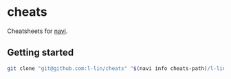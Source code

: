 # cheats

Cheatsheets for [navi](https://github.com/denisidoro/navi).

## Getting started

```bash
git clone "git@github.com:l-lin/cheats" "$(navi info cheats-path)/l-lin__cheats"
```

